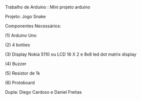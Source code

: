 Trabalho de Arduino : Mini projeto arduino

Projeto: Jogo Snake

Componentes Necessários:

(1) Arduino Uno

(2) 4 botões

(3) Display Nokia 5110 ou LCD 16 X 2 e  8x8 led dot matrix display

(4) Buzzer

(5) Resistor de 1k

(6) Protoboard

Dupla:
Diego Cardoso e Daniel Freitas
